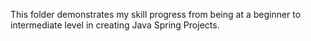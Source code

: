 This folder demonstrates my skill progress from being at a beginner to intermediate level in creating Java Spring Projects. 